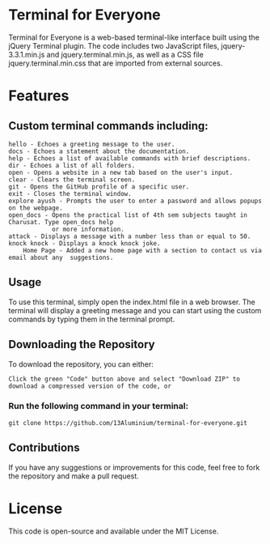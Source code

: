 # Terminal for Everyone

Terminal for Everyone is a web-based terminal-like interface built using the jQuery Terminal plugin. The code includes two JavaScript files, jquery-3.3.1.min.js and jquery.terminal.min.js, as well as a CSS file jquery.terminal.min.css that are imported from external sources.
# Features

## Custom terminal commands including:

    hello - Echoes a greeting message to the user.
    docs - Echoes a statement about the documentation.
    help - Echoes a list of available commands with brief descriptions.
    dir - Echoes a list of all folders.
    open - Opens a website in a new tab based on the user's input.
    clear - Clears the terminal screen.
    git - Opens the GitHub profile of a specific user.
    exit - Closes the terminal window.
    explore ayush - Prompts the user to enter a password and allows popups on the webpage.
    open_docs - Opens the practical list of 4th sem subjects taught in Charusat. Type open_docs help
                or more information.
    attack - Displays a message with a number less than or equal to 50.
    knock knock - Displays a knock knock joke.
        Home Page - Added a new home page with a section to contact us via email about any  suggestions.


## Usage

To use this terminal, simply open the index.html file in a web browser. The terminal will display a greeting message and you can start using the custom commands by typing them in the terminal prompt.

## Downloading the Repository

To download the repository, you can either:

    Click the green "Code" button above and select "Download ZIP" to download a compressed version of the code, or

   ### Run the following command in your terminal:


    git clone https://github.com/13Aluminium/terminal-for-everyone.git


## Contributions

If you have any suggestions or improvements for this code, feel free to fork the repository and make a pull request.

# License

This code is open-source and available under the MIT License.
